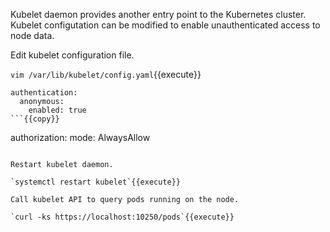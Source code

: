 
Kubelet daemon provides another entry point to the Kubernetes cluster. Kubelet configutation can be modified to enable unauthenticated access to node data.

Edit kubelet configuration file.

`vim /var/lib/kubelet/config.yaml`{{execute}}

```
authentication:
  anonymous:
    enabled: true
```{{copy}}

```
authorization:
  mode: AlwaysAllow
```{{copy}}

Restart kubelet daemon.

`systemctl restart kubelet`{{execute}}

Call kubelet API to query pods running on the node. 

`curl -ks https://localhost:10250/pods`{{execute}}
